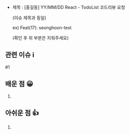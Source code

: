 - 제목 : [홍길동] YY/MM/DD React - TodoList 코드리뷰 요청
  
	(이슈 제목과 동일)

  ex) Feat(17): seonghoon-test
  
  (확인 후 위 부분은 지워주세요)

## 관련 이슈 ℹ️

#1

## 배운 점 😀

1. 

## 아쉬운 점 👍

1. 
